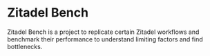 # Zitadel Bench

Zitadel Bench is a project to replicate certain Zitadel workflows and benchmark their performance to understand limiting factors and find bottlenecks.

